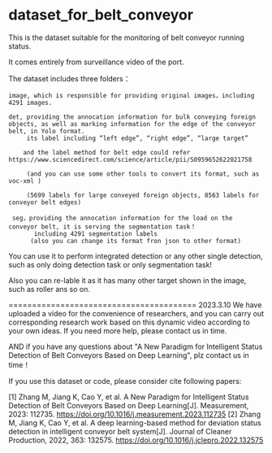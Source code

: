 # dataset_for_belt_conveyor
This is the dataset suitable for the monitoring of belt conveyor running status.

It comes entirely from surveillance video of the port.

The dataset includes three folders：

    image, which is responsible for providing original images，including 4291 images.
    
    det, providing the annocation information for bulk conveying foreign objects, as well as marking information for the edge of the conveyor belt, in Yolo format.
         its label including “left edge”, “right edge”, “large target”
         
        and the label method for belt edge could refer  https://www.sciencedirect.com/science/article/pii/S0959652622021758
        
         (and you can use some other tools to convert its format, such as voc-xml )
         
         (5699 labels for large conveyed foreign objects, 8563 labels for conveyor belt edges)
         
     seg，providing the annocation information for the load on the conveyor belt, it is serving the segmentation task！
           including 4291 segmentation labels
          (also you can change its format fron json to other format)

You can use it to perform integrated detection or any other single detection, such as only doing detection task or only segmentation task!

 Also you can re-lable it as it has many other target shown in the image, such as roller ans so on.


========================================
2023.3.10
We have uploaded a video for the convenience of researchers, 
and you can carry out corresponding research work based on this dynamic video according to your own ideas.
If you need more help, please contact us in time.

AND if you have any questions about "A New Paradigm for Intelligent Status Detection of Belt Conveyors Based on Deep Learning", plz contact us in time！


If you use this dataset or code, please consider cite following papers:


[1] Zhang M, Jiang K, Cao Y, et al. A New Paradigm for Intelligent Status Detection of Belt Conveyors Based on Deep Learning[J]. Measurement, 2023: 112735. https://doi.org/10.1016/j.measurement.2023.112735
[2] Zhang M, Jiang K, Cao Y, et al. A deep learning-based method for deviation status detection in intelligent conveyor belt system[J]. Journal of Cleaner Production, 2022, 363: 132575. https://doi.org/10.1016/j.jclepro.2022.132575


